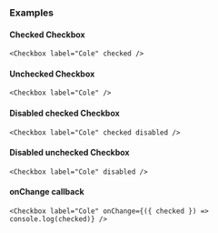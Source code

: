 ### Examples

#### Checked Checkbox

```
<Checkbox label="Cole" checked />
```

#### Unchecked Checkbox

```
<Checkbox label="Cole" />
```

#### Disabled checked Checkbox

```
<Checkbox label="Cole" checked disabled />
```

#### Disabled unchecked Checkbox

```
<Checkbox label="Cole" disabled />
```

#### onChange callback

```
<Checkbox label="Cole" onChange={({ checked }) => console.log(checked)} />
```